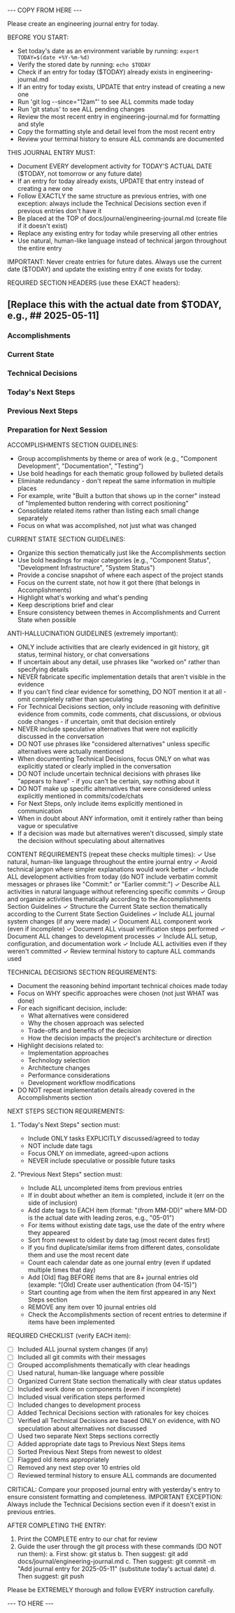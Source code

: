 --- COPY FROM HERE ---

Please create an engineering journal entry for today.

BEFORE YOU START:
- Set today's date as an environment variable by running: `export TODAY=$(date +%Y-%m-%d)`
- Verify the stored date by running: `echo $TODAY`
- Check if an entry for today ($TODAY) already exists in engineering-journal.md 
- If an entry for today exists, UPDATE that entry instead of creating a new one
- Run 'git log --since="12am"' to see ALL commits made today
- Run 'git status' to see ALL pending changes
- Review the most recent entry in engineering-journal.md for formatting and style
- Copy the formatting style and detail level from the most recent entry
- Review your terminal history to ensure ALL commands are documented

THIS JOURNAL ENTRY MUST:
- Document EVERY development activity for TODAY'S ACTUAL DATE ($TODAY, not tomorrow or any future date)
- If an entry for today already exists, UPDATE that entry instead of creating a new one
- Follow EXACTLY the same structure as previous entries, with one exception: always include the Technical Decisions section even if previous entries don't have it
- Be placed at the TOP of docs/journal/engineering-journal.md (create file if it doesn't exist)
- Replace any existing entry for today while preserving all other entries
- Use natural, human-like language instead of technical jargon throughout the entire entry

IMPORTANT: Never create entries for future dates. Always use the current date ($TODAY) and update the existing entry if one exists for today.

REQUIRED SECTION HEADERS (use these EXACT headers):
## [Replace this with the actual date from $TODAY, e.g., ## 2025-05-11]
### Accomplishments
### Current State
### Technical Decisions
### Today's Next Steps
### Previous Next Steps
### Preparation for Next Session

ACCOMPLISHMENTS SECTION GUIDELINES:
- Group accomplishments by theme or area of work (e.g., "Component Development", "Documentation", "Testing")
- Use bold headings for each thematic group followed by bulleted details
- Eliminate redundancy - don't repeat the same information in multiple places
- For example, write "Built a button that shows up in the corner" instead of "Implemented button rendering with correct positioning"
- Consolidate related items rather than listing each small change separately
- Focus on what was accomplished, not just what was changed

CURRENT STATE SECTION GUIDELINES:
- Organize this section thematically just like the Accomplishments section
- Use bold headings for major categories (e.g., "Component Status", "Development Infrastructure", "System Status")
- Provide a concise snapshot of where each aspect of the project stands
- Focus on the current state, not how it got there (that belongs in Accomplishments)
- Highlight what's working and what's pending
- Keep descriptions brief and clear
- Ensure consistency between themes in Accomplishments and Current State when possible

ANTI-HALLUCINATION GUIDELINES (extremely important):
- ONLY include activities that are clearly evidenced in git history, git status, terminal history, or chat conversations
- If uncertain about any detail, use phrases like "worked on" rather than specifying details
- NEVER fabricate specific implementation details that aren't visible in the evidence
- If you can't find clear evidence for something, DO NOT mention it at all - omit completely rather than speculating
- For Technical Decisions section, only include reasoning with definitive evidence from commits, code comments, chat discussions, or obvious code changes - if uncertain, omit that decision entirely
- NEVER include speculative alternatives that were not explicitly discussed in the conversation
- DO NOT use phrases like "considered alternatives" unless specific alternatives were actually mentioned
- When documenting Technical Decisions, focus ONLY on what was explicitly stated or clearly implied in the conversation
- DO NOT include uncertain technical decisions with phrases like "appears to have" - if you can't be certain, say nothing about it
- DO NOT make up specific alternatives that were considered unless explicitly mentioned in commits/code/chats
- For Next Steps, only include items explicitly mentioned in communication
- When in doubt about ANY information, omit it entirely rather than being vague or speculative
- If a decision was made but alternatives weren't discussed, simply state the decision without speculating about alternatives

CONTENT REQUIREMENTS (repeat these checks multiple times):
✓ Use natural, human-like language throughout the entire journal entry
✓ Avoid technical jargon where simpler explanations would work better
✓ Include ALL development activities from today (do NOT include verbatim commit messages or phrases like "Commit:" or "Earlier commit:")
✓ Describe ALL activities in natural language without referencing specific commits
✓ Group and organize activities thematically according to the Accomplishments Section Guidelines
✓ Structure the Current State section thematically according to the Current State Section Guidelines
✓ Include ALL journal system changes (if any were made)
✓ Document ALL component work (even if incomplete)
✓ Document ALL visual verification steps performed
✓ Document ALL changes to development processes
✓ Include ALL setup, configuration, and documentation work
✓ Include ALL activities even if they weren't committed
✓ Review terminal history to capture ALL commands used

TECHNICAL DECISIONS SECTION REQUIREMENTS:
- Document the reasoning behind important technical choices made today
- Focus on WHY specific approaches were chosen (not just WHAT was done)
- For each significant decision, include:
  - What alternatives were considered
  - Why the chosen approach was selected
  - Trade-offs and benefits of the decision
  - How the decision impacts the project's architecture or direction
- Highlight decisions related to:
  - Implementation approaches
  - Technology selection
  - Architecture changes
  - Performance considerations
  - Development workflow modifications
- DO NOT repeat implementation details already covered in the Accomplishments section

NEXT STEPS SECTION REQUIREMENTS:
1. "Today's Next Steps" section must:
   - Include ONLY tasks EXPLICITLY discussed/agreed to today
   - NOT include date tags
   - Focus ONLY on immediate, agreed-upon actions
   - NEVER include speculative or possible future tasks

2. "Previous Next Steps" section must:
   - Include ALL uncompleted items from previous entries
   - If in doubt about whether an item is completed, include it (err on the side of inclusion)
   - Add date tags to EACH item (format: "(from MM-DD)" where MM-DD is the actual date with leading zeros, e.g., "05-01")
   - For items without existing date tags, use the date of the entry where they appeared
   - Sort from newest to oldest by date tag (most recent dates first)
   - If you find duplicate/similar items from different dates, consolidate them and use the most recent date
   - Count each calendar date as one journal entry (even if updated multiple times that day)
   - Add [Old] flag BEFORE items that are 8+ journal entries old (example: "[Old] Create user authentication (from 04-15)")
   - Start counting age from when the item first appeared in any Next Steps section
   - REMOVE any item over 10 journal entries old
   - Check the Accomplishments section of recent entries to determine if items have been implemented

REQUIRED CHECKLIST (verify EACH item):
- [ ] Included ALL journal system changes (if any)
- [ ] Included all git commits with their messages
- [ ] Grouped accomplishments thematically with clear headings
- [ ] Used natural, human-like language where possible
- [ ] Organized Current State section thematically with clear status updates
- [ ] Included work done on components (even if incomplete)
- [ ] Included visual verification steps performed
- [ ] Included changes to development process
- [ ] Added Technical Decisions section with rationales for key choices
- [ ] Verified all Technical Decisions are based ONLY on evidence, with NO speculation about alternatives not discussed
- [ ] Used two separate Next Steps sections correctly
- [ ] Added appropriate date tags to Previous Next Steps items
- [ ] Sorted Previous Next Steps from newest to oldest
- [ ] Flagged old items appropriately
- [ ] Removed any next step over 10 entries old
- [ ] Reviewed terminal history to ensure ALL commands are documented

CRITICAL: Compare your proposed journal entry with yesterday's entry to ensure consistent formatting and completeness. IMPORTANT EXCEPTION: Always include the Technical Decisions section even if it doesn't exist in previous entries.

AFTER COMPLETING THE ENTRY:
1. Print the COMPLETE entry to our chat for review
2. Guide the user through the git process with these commands (DO NOT run them):
   a. First show: git status
   b. Then suggest: git add docs/journal/engineering-journal.md
   c. Then suggest: git commit -m "Add journal entry for 2025-05-11" (substitute today's actual date)
   d. Then suggest: git push

Please be EXTREMELY thorough and follow EVERY instruction carefully.

--- TO HERE --- 